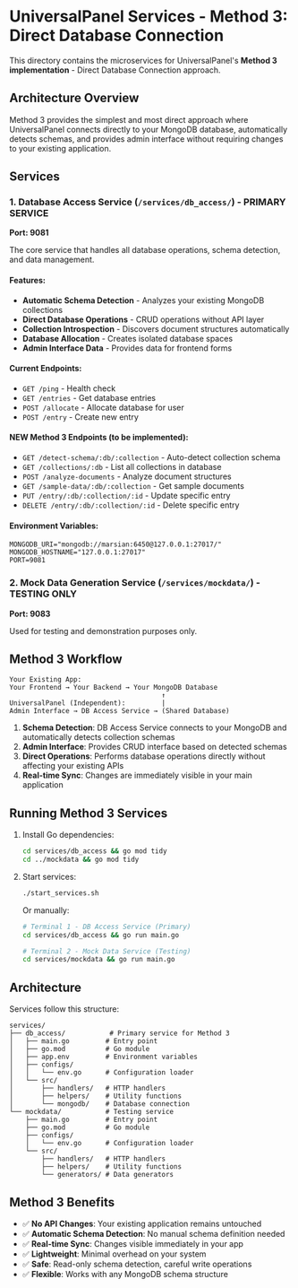 # UniversalPanel Services - Method 3: Direct Database Connection

This directory contains the microservices for UniversalPanel's **Method 3 implementation** - Direct Database Connection approach.

## Architecture Overview

Method 3 provides the simplest and most direct approach where UniversalPanel connects directly to your MongoDB database, automatically detects schemas, and provides admin interface without requiring changes to your existing application.

## Services

### 1. Database Access Service (`/services/db_access/`) - PRIMARY SERVICE

**Port: 9081**

The core service that handles all database operations, schema detection, and data management.

#### Features:

- **Automatic Schema Detection** - Analyzes your existing MongoDB collections
- **Direct Database Operations** - CRUD operations without API layer
- **Collection Introspection** - Discovers document structures automatically
- **Database Allocation** - Creates isolated database spaces
- **Admin Interface Data** - Provides data for frontend forms

#### Current Endpoints:

- `GET /ping` - Health check
- `GET /entries` - Get database entries
- `POST /allocate` - Allocate database for user  
- `POST /entry` - Create new entry

#### NEW Method 3 Endpoints (to be implemented):

- `GET /detect-schema/:db/:collection` - Auto-detect collection schema
- `GET /collections/:db` - List all collections in database
- `POST /analyze-documents` - Analyze document structures
- `GET /sample-data/:db/:collection` - Get sample documents
- `PUT /entry/:db/:collection/:id` - Update specific entry
- `DELETE /entry/:db/:collection/:id` - Delete specific entry

#### Environment Variables:

```
MONGODB_URI="mongodb://marsian:6450@127.0.0.1:27017/"
MONGODB_HOSTNAME="127.0.0.1:27017"
PORT=9081
```

### 2. Mock Data Generation Service (`/services/mockdata/`) - TESTING ONLY

**Port: 9083**

Used for testing and demonstration purposes only.

## Method 3 Workflow

```
Your Existing App:
Your Frontend → Your Backend → Your MongoDB Database
                                      ↑
UniversalPanel (Independent):         |
Admin Interface → DB Access Service → (Shared Database)
```

1. **Schema Detection**: DB Access Service connects to your MongoDB and automatically detects collection schemas
2. **Admin Interface**: Provides CRUD interface based on detected schemas  
3. **Direct Operations**: Performs database operations directly without affecting your existing APIs
4. **Real-time Sync**: Changes are immediately visible in your main application

## Running Method 3 Services

1. Install Go dependencies:

   ```bash
   cd services/db_access && go mod tidy
   cd ../mockdata && go mod tidy
   ```

2. Start services:

   ```bash
   ./start_services.sh
   ```

   Or manually:
   ```bash
   # Terminal 1 - DB Access Service (Primary)
   cd services/db_access && go run main.go

   # Terminal 2 - Mock Data Service (Testing)
   cd services/mockdata && go run main.go
   ```

## Architecture

Services follow this structure:

```
services/
├── db_access/           # Primary service for Method 3
│   ├── main.go         # Entry point
│   ├── go.mod          # Go module
│   ├── app.env         # Environment variables  
│   ├── configs/
│   │   └── env.go      # Configuration loader
│   └── src/
│       ├── handlers/   # HTTP handlers
│       ├── helpers/    # Utility functions
│       └── mongodb/    # Database connection
└── mockdata/           # Testing service
    ├── main.go         # Entry point
    ├── go.mod          # Go module
    ├── configs/
    │   └── env.go      # Configuration loader
    └── src/
        ├── handlers/   # HTTP handlers
        ├── helpers/    # Utility functions
        └── generators/ # Data generators
```

## Method 3 Benefits

- ✅ **No API Changes**: Your existing application remains untouched
- ✅ **Automatic Schema Detection**: No manual schema definition needed
- ✅ **Real-time Sync**: Changes visible immediately in your app
- ✅ **Lightweight**: Minimal overhead on your system
- ✅ **Safe**: Read-only schema detection, careful write operations
- ✅ **Flexible**: Works with any MongoDB schema structure
